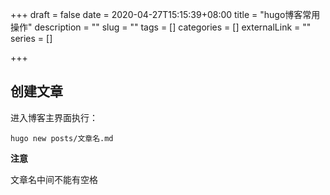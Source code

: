 +++
draft = false
date = 2020-04-27T15:15:39+08:00
title = "hugo博客常用操作"
description = ""
slug = "" 
tags = []
categories = []
externalLink = ""
series = []

+++

## 创建文章

进入博客主界面执行：

```
hugo new posts/文章名.md
```

**注意**

文章名中间不能有空格